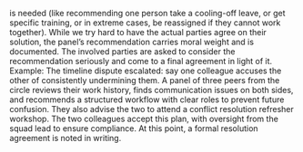 is needed (like recommending one person take a cooling-off leave, or get specific training, or in extreme cases, be reassigned if they cannot work together). While we try hard to have the actual parties agree on their solution, the panel’s recommendation carries moral weight and is documented. The involved parties are asked to consider the recommendation seriously and come to a final agreement in light of it. Example: The timeline dispute escalated: say one colleague accuses the other of consistently undermining them. A panel of three peers from the circle reviews their work history, finds communication issues on both sides, and recommends a structured workflow with clear roles to prevent future confusion. They also advise the two to attend a conflict resolution refresher workshop. The two colleagues accept this plan, with oversight from the squad lead to ensure compliance. At this point, a formal resolution agreement is noted in writing.
